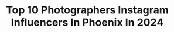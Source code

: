 ---
title: Top 10 Photographers Instagram Influencers In Phoenix In 2024
description: >-
  Find top photographers Instagram influencers in Phoenix in 2024. Most popular hashtags: #phoenix #photographer #photography #arizona.
platform: Instagram
hits: 104
text_top: Identify the most popular Instagram influencers on inBeat.
text_bottom: Our search engine holds 104 Instagram influencers like this in Phoenix, United States for you to collaborate.
profiles:
  - username: "shotbytruly"
    fullname: >-
      TRULY 47  🔫🇲🇽
    bio: >-
      Videographer | Photographer Phoenix 🌵 ☀️
    location: "United States"
    followers: 21421
    engagement: 224
    commentsToLikes: 0.039592
    id: ck5zqv1ylvcj30i1418py64d0
    verified: false
    hashtags: "#shotbytruly, #ak47boyz, #kinglilg, #ghostchallenge"
  - username: "phxaviation"
    fullname: >-
      Dante
    bio: >-
      ✈️ Aviation Photographer 🌵 Phoenix, Arizona ‼️ DM me before reposting 📸 @richmanphotos
    location: "United States"
    followers: 3933
    engagement: 1678
    commentsToLikes: 0.078719
    id: ck55p0d2g9jfx0i11kr00y1di
    verified: false
    hashtags: "#americanair, #boeing737, #737, #b737"
  - username: "melissajill"
    fullname: >-
      MELISSA JILL
    bio: >-
      wedding photographer — Huntsville, Phoenix + Nashville. wife + mother. owner of @alignalbumdesign. follower of Jesus.
    location: "United States"
    followers: 17902
    engagement: 199
    commentsToLikes: 0.053346
    id: ck6trw87d1gbv0j71jx2x168x
    verified: false
    hashtags: "#linkinprofile, #grimmetbungalow, #linkinbio"
  - username: "meg_keruskin"
    fullname: >-
      M E G   K E R U S K I N
    bio: >-
      ✰ published freelance model ✰ pgh ⇨ phx ✰
    location: "United States"
    followers: 14087
    engagement: 854
    commentsToLikes: 0.037638
    id: ck5hlbatbjwuk0i11ldip791i
    verified: false
    hashtags: "#azmodel, #phx, #azmodeling, #travel"
  - username: "mckaylah.modelaz"
    fullname: >-
      Mckaylah Smith
    bio: >-
      🎬Actress|Model 📸•Print•Commercial•Runway•Film AZ: Ford/RBA Model & Talent LA: Mavrick Artist Agency Competitive Dancer @invisalign
    location: "United States"
    followers: 22667
    engagement: 558
    commentsToLikes: 0.036160
    id: ck6ucg427feeu0j71cgbfy8fd
    verified: false
    hashtags: "#bts, #photography, #influencer, #style"
  - username: "susivaldo"
    fullname: >-
      Susi
    bio: >-
      All the photos are made with my iPhone. I‘ve been to 67 countries!!!😃
    location: "United States"
    followers: 6615
    engagement: 1164
    commentsToLikes: 0.051496
    id: ckaorpgs8o8p90i78g38qcetg
    verified: false
    hashtags: "#instaphoto, #nature, #shotoniphone, #colour"
  - username: "derrick4mkup"
    fullname: >-
      Derrick Rutledge
    bio: >-
      Celebrity Makeup Artist, Beauty Expert, & Beauty Influencer. Based in Wash. DC, NYC, & LA. Follow my Journey through Beauty!!! @perfectingyourpresence
    location: "United States"
    followers: 45508
    engagement: 230
    commentsToLikes: 0.120621
    id: ck1359gy40dds0i19q43rtjrr
    verified: true
    hashtags: "#makeup, #blessed, #livelife, #pyp"
  - username: "kay_bacon"
    fullname: >-
      Katherine Bacon
    bio: >-
      Phoenix-based Photographer @kaybaconphoto | Follow for the travel, stay for the pups | 👩‍❤️‍👨(@njordgiant) 🐶 (ALB) ✈️📸 • 📩 kaybaconphoto@gmail.com
    location: "United States"
    followers: 4026
    engagement: 603
    commentsToLikes: 0.085586
    id: ck0vvcvjnoks30i19uk1pjas4
    verified: false
    hashtags: "#oregoncoast, #badlandsnationalpark, #hawaiivacation, #badlands"
  - username: "_austinely_"
    fullname: >-
      Austin Ely
    bio: >-
      Filmmaker & Photographer @emp_films Phoenix, AZ
    location: "United States"
    followers: 4402
    engagement: 743
    commentsToLikes: 0.035807
    id: ck0uaj6leccjm0i19ynmfxm0a
    verified: false
    hashtags: ""
  - username: "thisisnewyorkbaby"
    fullname: >-
      ️️New York City 🇺🇸
    bio: >-
      🏙 This is New York BABY 😉 📸 The most beautiful, inspiring and top photos of New York are HERE 🔥 Est.: 03.04.2019 __
    location: "United States"
    followers: 15430
    engagement: 780
    commentsToLikes: 0.007140
    id: ck6twlp4fsq780j71puxpjqsz
    verified: false
    hashtags: "#florida, #miami, #sanfrancisco, #tennessee"
---